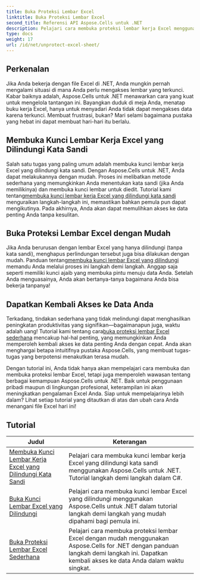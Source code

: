 ```yaml
---
title: Buka Proteksi Lembar Excel
linktitle: Buka Proteksi Lembar Excel
second_title: Referensi API Aspose.Cells untuk .NET
description: Pelajari cara membuka proteksi lembar kerja Excel menggunakan Aspose.Cells untuk .NET. Tutorial terperinci untuk pengembang dalam C#.
type: docs
weight: 17
url: /id/net/unprotect-excel-sheet/
---
```

## Perkenalan

Jika Anda bekerja dengan file Excel di .NET, Anda mungkin pernah mengalami situasi di mana Anda perlu mengakses lembar yang terkunci. Kabar baiknya adalah, Aspose.Cells untuk .NET menawarkan cara yang kuat untuk mengelola tantangan ini. Bayangkan duduk di meja Anda, menatap buku kerja Excel, hanya untuk menyadari Anda tidak dapat mengakses data karena terkunci. Membuat frustrasi, bukan? Mari selami bagaimana pustaka yang hebat ini dapat membuat hari-hari itu berlalu.

## Membuka Kunci Lembar Kerja Excel yang Dilindungi Kata Sandi 

 Salah satu tugas yang paling umum adalah membuka kunci lembar kerja Excel yang dilindungi kata sandi. Dengan Aspose.Cells untuk .NET, Anda dapat melakukannya dengan mudah. Proses ini melibatkan metode sederhana yang memungkinkan Anda menentukan kata sandi (jika Anda memilikinya) dan membuka kunci lembar untuk diedit. Tutorial kami tentang[membuka kunci lembar kerja Excel yang dilindungi kata sandi](./unlock-password-protected-excel-worksheet/) menguraikan langkah-langkah ini, memastikan bahkan pemula pun dapat mengikutinya. Pada akhirnya, Anda akan dapat memulihkan akses ke data penting Anda tanpa kesulitan.

## Buka Proteksi Lembar Excel dengan Mudah 

 Jika Anda berurusan dengan lembar Excel yang hanya dilindungi (tanpa kata sandi), menghapus perlindungan tersebut juga bisa dilakukan dengan mudah. Panduan tentang[membuka kunci lembar Excel yang dilindungi](./unlock-protected-excel-sheet/) memandu Anda melalui proses ini langkah demi langkah. Anggap saja seperti memiliki kunci ajaib yang membuka pintu menuju data Anda. Setelah Anda menguasainya, Anda akan bertanya-tanya bagaimana Anda bisa bekerja tanpanya!

## Dapatkan Kembali Akses ke Data Anda 

 Terkadang, tindakan sederhana yang tidak melindungi dapat menghasilkan peningkatan produktivitas yang signifikan—bagaimanapun juga, waktu adalah uang! Tutorial kami tentang cara[buka proteksi lembar Excel sederhana](./unprotect-simple-excel-sheet/) mencakup hal-hal penting, yang memungkinkan Anda memperoleh kembali akses ke data penting Anda dengan cepat. Anda akan menghargai betapa intuitifnya pustaka Aspose.Cells, yang membuat tugas-tugas yang berpotensi menakutkan terasa mudah. 

Dengan tutorial ini, Anda tidak hanya akan mempelajari cara membuka dan membuka proteksi lembar Excel, tetapi juga memperoleh wawasan tentang berbagai kemampuan Aspose.Cells untuk .NET. Baik untuk penggunaan pribadi maupun di lingkungan profesional, keterampilan ini akan meningkatkan pengalaman Excel Anda. Siap untuk mempelajarinya lebih dalam? Lihat setiap tutorial yang ditautkan di atas dan ubah cara Anda menangani file Excel hari ini!


## Tutorial 
| Judul | Keterangan |
| --- | --- |
| [Membuka Kunci Lembar Kerja Excel yang Dilindungi Kata Sandi](./unlock-password-protected-excel-worksheet/) | Pelajari cara membuka kunci lembar kerja Excel yang dilindungi kata sandi menggunakan Aspose.Cells untuk .NET. Tutorial langkah demi langkah dalam C#. |  
| [Buka Kunci Lembar Excel yang Dilindungi](./unlock-protected-excel-sheet/) | Pelajari cara membuka kunci lembar Excel yang dilindungi menggunakan Aspose.Cells untuk .NET dalam tutorial langkah demi langkah yang mudah dipahami bagi pemula ini.  |  
| [Buka Proteksi Lembar Excel Sederhana](./unprotect-simple-excel-sheet/) | Pelajari cara membuka proteksi lembar Excel dengan mudah menggunakan Aspose.Cells for .NET dengan panduan langkah demi langkah ini. Dapatkan kembali akses ke data Anda dalam waktu singkat. |  